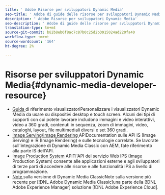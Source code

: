 ```yaml
---
title: ' Adobe Risorse per sviluppatori Dynamic Media'
seo-title: ' Adobe di guide delle risorse per sviluppatori Dynamic Media per visualizzatori, gestione delle immagini, rendering delle immagini e produzione di immagini'
description: ' Adobe Risorse per sviluppatori Dynamic Media'
seo-description: ' Adobe di guide delle risorse per sviluppatori Dynamic Media per visualizzatori, gestione delle immagini, rendering delle immagini e produzione di immagini'
translation-type: tm+mt
source-git-commit: b82b8eb6f8ac7c87b0c25d2b3915024ad220fa40
workflow-type: tm+mt
source-wordcount: '164'
ht-degree: 2%

---
```



# Risorse per sviluppatori Dynamic Media{#dynamic-media-developer-resource}

* [Guida ](/help/aem-viewers-ref/home.md)
di riferimento visualizzatoriPersonalizzare i visualizzatori Dynamic Media da usare su dispositivi desktop e touch screen. Alcuni dei tipi di supporti con cui potete lavorare includono immagini e video interattivi, video a 360 gradi, contenuti in sequenza, zoom di immagini, video, cataloghi, layout, file multimediali diversi e set 360 gradi.
* [Image Serving/Image Rendering ](/help/aem-is-ir-api/home.md)
APIDocumentation sulle API IS (Image Serving) e IR (Image Rendering) e sulle tecnologie correlate. Se lavorate sull&#39;integrazione di Dynamic Media Classic con AEM, fate riferimento alla parte IS dell&#39;API.
* [Image Production System ](/help/aem-ips-api/c-overview.md)
APITl&#39;API del servizio Web IPS (Image Production System) consente alle applicazioni esterne e agli sviluppatori di terze parti di accedere alle risorse e alle funzionalità IPS a livello di programmazione.
* [Note ](/help/s7-release-notes/s7rn2017.md)
sulla versione di Dynamic Media ClassicNote sulla versione più recente per  [!DNL Adobe Dynamic Media Classic]una parte della  [!DNL Adobe Experience Manager] soluzione  [!DNL Adobe Experience Cloud].